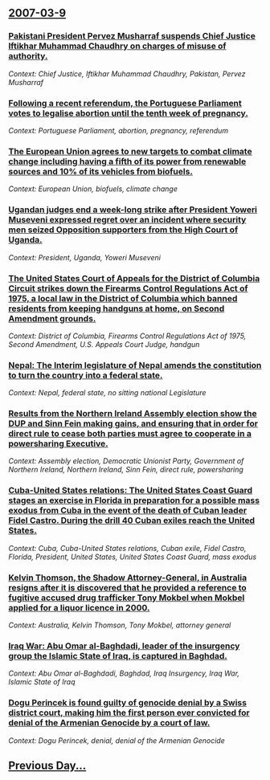 ## [2007-03-9](/news/2007/03/9/index.md)

### [ Pakistani President Pervez Musharraf suspends Chief Justice Iftikhar Muhammad Chaudhry on charges of misuse of authority. ](/news/2007/03/9/pakistani-president-pervez-musharraf-suspends-chief-justice-iftikhar-muhammad-chaudhry-on-charges-of-misuse-of-authority.md)
_Context: Chief Justice, Iftikhar Muhammad Chaudhry, Pakistan, Pervez Musharraf_

### [ Following a recent referendum, the Portuguese Parliament votes to legalise abortion until the tenth week of pregnancy. ](/news/2007/03/9/following-a-recent-referendum-the-portuguese-parliament-votes-to-legalise-abortion-until-the-tenth-week-of-pregnancy.md)
_Context: Portuguese Parliament, abortion, pregnancy, referendum_

### [ The European Union agrees to new targets to combat climate change including having a fifth of its power from renewable sources and 10% of its vehicles from biofuels. ](/news/2007/03/9/the-european-union-agrees-to-new-targets-to-combat-climate-change-including-having-a-fifth-of-its-power-from-renewable-sources-and-10-of-i.md)
_Context: European Union, biofuels, climate change_

### [ Ugandan judges end a week-long strike after President Yoweri Museveni expressed regret over an incident where security men seized Opposition supporters from the High Court of Uganda. ](/news/2007/03/9/ugandan-judges-end-a-week-long-strike-after-president-yoweri-museveni-expressed-regret-over-an-incident-where-security-men-seized-oppositio.md)
_Context: President, Uganda, Yoweri Museveni_

### [ The United States Court of Appeals for the District of Columbia Circuit strikes down the Firearms Control Regulations Act of 1975, a local law in the District of Columbia which banned residents from keeping handguns at home, on Second Amendment grounds. ](/news/2007/03/9/the-united-states-court-of-appeals-for-the-district-of-columbia-circuit-strikes-down-the-firearms-control-regulations-act-of-1975-a-local.md)
_Context: District of Columbia, Firearms Control Regulations Act of 1975, Second Amendment, U.S. Appeals Court Judge, handgun_

### [ Nepal: The Interim legislature of Nepal amends the constitution to turn the country into a federal state. ](/news/2007/03/9/nepal-p-the-interim-legislature-of-nepal-amends-the-constitution-to-turn-the-country-into-a-federal-state.md)
_Context: Nepal, federal state, no sitting national Legislature_

### [ Results from the Northern Ireland Assembly election show the DUP and Sinn Fein making gains, and ensuring that in order for direct rule to cease both parties must agree to cooperate in a powersharing Executive. ](/news/2007/03/9/results-from-the-northern-ireland-assembly-election-show-the-dup-and-sinn-fa-c-in-making-gains-and-ensuring-that-in-order-for-direct-rule-to.md)
_Context: Assembly election, Democratic Unionist Party, Government of Northern Ireland, Northern Ireland, Sinn Fein, direct rule, powersharing_

### [ Cuba-United States relations: The United States Coast Guard stages an exercise in Florida in preparation for a possible mass exodus from Cuba in the event of the death of Cuban leader Fidel Castro. During the drill 40 Cuban exiles reach the United States.  ](/news/2007/03/9/cuba-united-states-relations-the-united-states-coast-guard-stages-an-exercise-in-florida-in-preparation-for-a-possible-mass-exodus-from-cu.md)
_Context: Cuba, Cuba-United States relations, Cuban exile, Fidel Castro, Florida, President, United States, United States Coast Guard, mass exodus_

### [ Kelvin Thomson, the Shadow Attorney-General, in Australia resigns after it is discovered that he provided a reference to fugitive accused drug trafficker Tony Mokbel when Mokbel applied for a liquor licence in 2000. ](/news/2007/03/9/kelvin-thomson-the-shadow-attorney-general-in-australia-resigns-after-it-is-discovered-that-he-provided-a-reference-to-fugitive-accused-d.md)
_Context: Australia, Kelvin Thomson, Tony Mokbel, attorney general_

### [ Iraq War: Abu Omar al-Baghdadi, leader of the insurgency group the Islamic State of Iraq, is captured in Baghdad. ](/news/2007/03/9/iraq-war-abu-omar-al-baghdadi-leader-of-the-insurgency-group-the-islamic-state-of-iraq-is-captured-in-baghdad.md)
_Context: Abu Omar al-Baghdadi, Baghdad, Iraq Insurgency, Iraq War, Islamic State of Iraq_

### [ Dogu Perincek is found guilty of genocide denial by a Swiss district court, making him the first person ever convicted for denial of the Armenian Genocide by a court of law.](/news/2007/03/9/doau-perinassek-is-found-guilty-of-genocide-denial-by-a-swiss-district-court-making-him-the-first-person-ever-convicted-for-denial-of-the.md)
_Context: Dogu Perincek, denial, denial of the Armenian Genocide_

## [Previous Day...](/news/2007/03/8/index.md)

